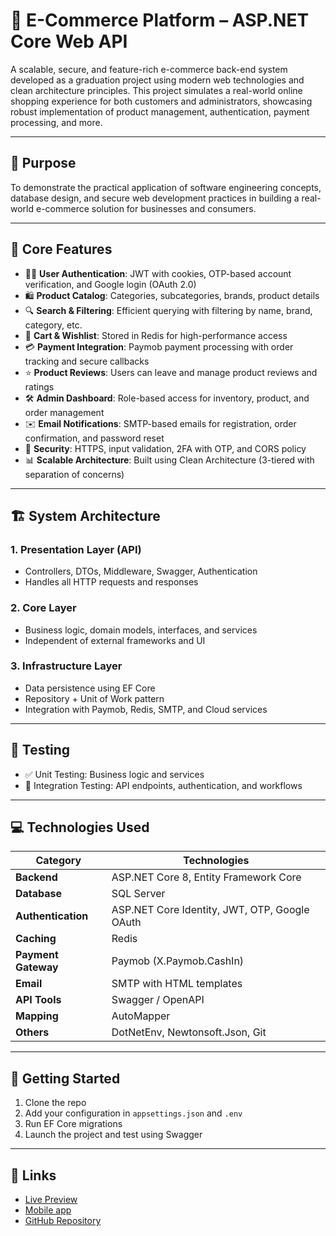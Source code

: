 # 🛒 E-Commerce Platform – ASP.NET Core Web API

A scalable, secure, and feature-rich e-commerce back-end system developed as a graduation project using modern web technologies and clean architecture principles. This project simulates a real-world online shopping experience for both customers and administrators, showcasing robust implementation of product management, authentication, payment processing, and more.

---

## 📌 Purpose

To demonstrate the practical application of software engineering concepts, database design, and secure web development practices in building a real-world e-commerce solution for businesses and consumers.

---

## 🧩 Core Features

- 🧑‍💻 **User Authentication**: JWT with cookies, OTP-based account verification, and Google login (OAuth 2.0)
- 🛍️ **Product Catalog**: Categories, subcategories, brands, product details
- 🔍 **Search & Filtering**: Efficient querying with filtering by name, brand, category, etc.
- 🛒 **Cart & Wishlist**: Stored in Redis for high-performance access
- 💳 **Payment Integration**: Paymob payment processing with order tracking and secure callbacks
- ⭐ **Product Reviews**: Users can leave and manage product reviews and ratings
- 🛠️ **Admin Dashboard**: Role-based access for inventory, product, and order management
- ✉️ **Email Notifications**: SMTP-based emails for registration, order confirmation, and password reset
- 🔐 **Security**: HTTPS, input validation, 2FA with OTP, and CORS policy
- 📊 **Scalable Architecture**: Built using Clean Architecture (3-tiered with separation of concerns)

---

## 🏗️ System Architecture

### 1. **Presentation Layer (API)**
- Controllers, DTOs, Middleware, Swagger, Authentication
- Handles all HTTP requests and responses

### 2. **Core Layer**
- Business logic, domain models, interfaces, and services
- Independent of external frameworks and UI

### 3. **Infrastructure Layer**
- Data persistence using EF Core
- Repository + Unit of Work pattern
- Integration with Paymob, Redis, SMTP, and Cloud services

---

## 🧪 Testing

- ✅ Unit Testing: Business logic and services
- 🔄 Integration Testing: API endpoints, authentication, and workflows

---

## 💻 Technologies Used

| Category | Technologies |
|---------|--------------|
| **Backend** | ASP.NET Core 8, Entity Framework Core |
| **Database** | SQL Server |
| **Authentication** | ASP.NET Core Identity, JWT, OTP, Google OAuth |
| **Caching** | Redis |
| **Payment Gateway** | Paymob (X.Paymob.CashIn) |
| **Email** | SMTP with HTML templates |
| **API Tools** | Swagger / OpenAPI |
| **Mapping** | AutoMapper |
| **Others** | DotNetEnv, Newtonsoft.Json, Git |

---

## 🚀 Getting Started

1. Clone the repo
2. Add your configuration in `appsettings.json` and `.env`
3. Run EF Core migrations
4. Launch the project and test using Swagger

---

## 🔗 Links

- [Live Preview](https://graduation-project-smarket.vercel.app/)
- [Mobile app](https://github.com/AmmarAlkady49/smarket-ecommerce-ai)
- [GitHub Repository](https://github.com/WalidTawfik1/EcommerceGraduation)
